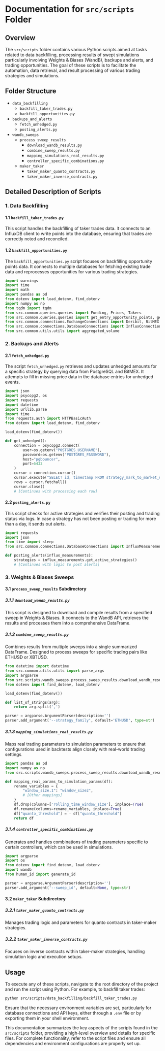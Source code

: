 # Documentation for `src/scripts` Folder

## Overview
The `src/scripts` folder contains various Python scripts aimed at tasks related to data backfilling, processing results of swept simulations particularly involving Weights & Biases (WandB), backups and alerts, and trading opportunities. The goal of these scripts is to facilitate the automation, data retrieval, and result processing of various trading strategies and simulations.

## Folder Structure

- `data_backfilling`
  - `backfill_taker_trades.py`
  - `backfill_opportunities.py`
- `backups_and_alerts`
  - `fetch_unhedged.py`
  - `posting_alerts.py`
- `wandb_sweeps`
  - `process_sweep_results`
    - `download_wandb_results.py`
    - `combine_sweep_results.py`
    - `mapping_simulations_real_results.py`
    - `controller_specific_combinations.py`
  - `maker_taker`
    - `taker_maker_quanto_contracts.py`
    - `taker_maker_inverse_contracts.py`

## Detailed Description of Scripts

### 1. **Data Backfilling**

#### 1.1 `backfill_taker_trades.py`
This script handles the backfilling of taker trades data. It connects to an InfluxDB client to write points into the database, ensuring that trades are correctly noted and reconciled.

#### 1.2 `backfill_opportunities.py`
The `backfill_opportunities.py` script focuses on backfilling opportunity points data. It connects to multiple databases for fetching existing trade data and reprocesses opportunities for various trading strategies.

```python
import warnings
import time
import math
import pandas as pd
from dotenv import load_dotenv, find_dotenv
import numpy as np
from tqdm import tqdm
from src.common.queries.queries import Funding, Prices, Takers
from src.common.queries.queries import get_entry_opportunity_points, get_exit_opportunity_points
from src.common.connections.ExchangeConnections import Deribit, BitMEX
from src.common.connections.DatabaseConnections import InfluxConnection
from src.common.utils.utils import aggregated_volume
```

### 2. **Backups and Alerts**

#### 2.1 `fetch_unhedged.py`
The script `fetch_unhedged.py` retrieves and updates unhedged amounts for a specific strategy by querying data from PostgreSQL and BitMEX. It attempts to fill in missing price data in the database entries for unhedged events.

```python
import json
import psycopg2, os
import requests
import datetime
import urllib.parse
import time
from requests.auth import HTTPBasicAuth
from dotenv import load_dotenv, find_dotenv

load_dotenv(find_dotenv())

def get_unhedged():
    connection = psycopg2.connect(
        user=os.getenv("POSTGRES_USERNAME"),
        password=os.getenv("POSTGRES_PASSWORD"),
        host="pgbouncer",
        port=6432
    )
    cursor = connection.cursor()
    cursor.execute("SELECT id, timestamp FROM strategy_mark_to_market_unhedged_amount_events WHERE price is NULL ORDER BY timestamp DESC")
    rows = cursor.fetchall()
    cursor.close()
    # [Continues with processing each row]
```

#### 2.2 `posting_alerts.py`
This script checks for active strategies and verifies their posting and trading status via logs. In case a strategy has not been posting or trading for more than a day, it sends out alerts.

```python
import requests
import json
from time import sleep
from src.common.connections.DatabaseConnections import InfluxMeasurements

def posting_alerts(influx_measurements):
    strategies = influx_measurements.get_active_strategies()
    # [Continues with logic to post alerts]
```


### 3. **Weights & Biases Sweeps**

#### 3.1 `process_sweep_results` Subdirectory

##### 3.1.1 `download_wandb_results.py`
This script is designed to download and compile results from a specified sweep in Weights & Biases. It connects to the WandB API, retrieves the results and processes them into a comprehensive DataFrame.

##### 3.1.2 `combine_sweep_results.py`
Combines results from multiple sweeps into a single summarized DataFrame. Designed to process sweeps for specific trading pairs like ETHUSD or XBTUSD.

```python
from datetime import datetime
from src.common.utils.utils import parse_args
import argparse
from src.scripts.wandb_sweeps.process_sweep_results.download_wandb_results import AutomateParameterSelectionEthusd, AutomateParameterSelectionXbtusd
from dotenv import find_dotenv, load_dotenv

load_dotenv(find_dotenv())

def list_of_strings(arg):
    return arg.split(',')

parser = argparse.ArgumentParser(description='')
parser.add_argument('--strategy_family', default='ETHUSD', type=str)
```

##### 3.1.3 `mapping_simulations_real_results.py`
Maps real trading parameters to simulation parameters to ensure that configurations used in backtests align closely with real-world trading settings.

```python
import pandas as pd
import numpy as np
from src.scripts.wandb_sweeps.process_sweep_results.download_wandb_results import AutomateParameterSelection

def mapping_real_params_to_simulation_params(df):
    rename_variables = {
        "window_size.1": "window_size2",
        # [Other mappings]
    }
    df.drop(columns=['rolling_time_window_size'], inplace=True)
    df.rename(columns=rename_variables, inplace=True)
    df["quanto_threshold"] = - df["quanto_threshold"]
    return df
```

##### 3.1.4 `controller_specific_combinations.py`
Generates and handles combinations of trading parameters specific to certain controllers, which can be used in simulations.

```python
import argparse
import os
from dotenv import find_dotenv, load_dotenv
import wandb
from human_id import generate_id

parser = argparse.ArgumentParser(description='')
parser.add_argument('--sweep_id', default=None, type=str)
```

#### 3.2 `maker_taker` Subdirectory

##### 3.2.1 `taker_maker_quanto_contracts.py`
Manages trading logic and parameters for quanto contracts in taker-maker strategies.

##### 3.2.2 `taker_maker_inverse_contracts.py`
Focuses on inverse contracts within taker-maker strategies, handling simulation logic and execution setups.

## Usage

To execute any of these scripts, navigate to the root directory of the project and run the script using Python. For example, to backfill taker trades:

```bash
python src/scripts/data_backfilling/backfill_taker_trades.py
```

Ensure that the necessary environment variables are set, particularly for database connections and API keys, either through a `.env` file or by exporting them in your shell environment.

This documentation summarizes the key aspects of the scripts found in the `src/scripts` folder, providing a high-level overview and details for specific files. For complete functionality, refer to the script files and ensure all dependencies and environment configurations are properly set up.